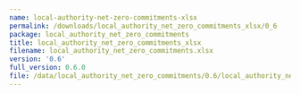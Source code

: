 ```yaml
---
name: local-authority-net-zero-commitments-xlsx
permalink: /downloads/local_authority_net_zero_commitments_xlsx/0_6
package: local_authority_net_zero_commitments
title: local_authority_net_zero_commitments_xlsx
filename: local_authority_net_zero_commitments.xlsx
version: '0.6'
full_version: 0.6.0
file: /data/local_authority_net_zero_commitments/0.6/local_authority_net_zero_commitments.xlsx
---
```

